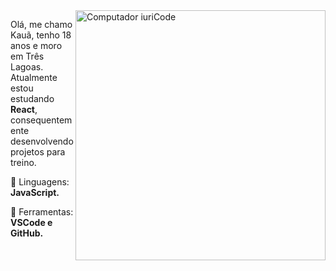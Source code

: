 <img src="https://raw.githubusercontent.com/MicaelliMedeiros/micaellimedeiros/master/image/computer-illustration.png" min-width="400px" max-width="400px" width="400px" align="right" alt="Computador iuriCode">

<p align="left"> 
  Olá, me chamo Kauã, tenho 18 anos e moro em Três Lagoas.
  Atualmente estou estudando <strong>React</strong>, consequentemente desenvolvendo projetos para treino.
</p>

<p align="left">
  🦄 Linguagens: <strong>JavaScript.</strong>
</p>

<p align="left">
  💼 Ferramentas: <strong>VSCode e GitHub.</strong>
</p>
